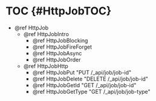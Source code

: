 TOC {#HttpJobTOC}
======================

- @ref HttpJob
  - @ref HttpJobIntro
    - @ref HttpJobBlocking
    - @ref HttpJobFireForget
    - @ref HttpJobAsync
    - @ref HttpJobOrder
  - @ref HttpJobHttp
    - @ref HttpJobPut "PUT /_api/job/job-id"
    - @ref HttpJobDelete "DELETE /_api/job/job-id"
    - @ref HttpJobGetId "GET /_api/job/job-id"
    - @ref HttpJobGetType "GET /_api/job/job-type"
